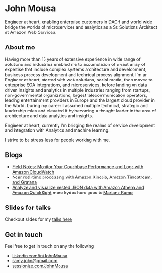 # John Mousa

Engineer at heart, enabling enterprise customers in DACH and world wide bridge the worlds of microservices and analytics as a Sr. Solutions Architect at Amazon Web Services.

## About me

Having more than 15 years of extensive experience in wide range of solutions and industries enabled me to accumulation of a vast array of expertise that include complex systems architecture and development, business process development and technical process alignment. I’m an Engineer at heart, started with web solutions, social media, then moved to enterprise SOA integrations, and microservices, before landing on data driven insights and analytics in multiple industries ranging from startups, non-governmental organizations, largest telecommunication operators, leading entertainment providers in Europe and the largest cloud provider in the World. During my career I assumed multiple technical, strategic and leadership roles and elevated it by becoming a thought leader in the area of architecture and data analytics and insights.

Engineer at heart, currently I’m bridging the realms of service development and integration with Analytics and machine learning. 

I strive to be stress-less for people working with me.

## Blogs

* [Field Notes: Monitor Your Couchbase Performance and Logs with Amazon CloudWatch](https://aws.amazon.com/blogs/architecture/field-notes-monitor-your-couchbase-performance-and-logs-with-amazon-cloudwatch/)
* [Near real-time processing with Amazon Kinesis, Amazon Timestream, and Grafana](https://aws.amazon.com/blogs/database/near-real-time-processing-with-amazon-kinesis-amazon-timestream-and-grafana/)
* [Analyze and visualize nested JSON data with Amazon Athena and Amazon QuickSight](https://aws.amazon.com/blogs/big-data/analyze-and-visualize-nested-json-data-with-amazon-athena-and-amazon-quicksight/) more kydos here goes to [Mariano Kamp](https://www.linkedin.com/in/mariano-kamp)

## Slides for talks

Checkout slides for my [talks here](./presentations/)


## Get in touch

Feel free to get in touch on any the following

* [linkedin.com/in/JohnMousa](https://www.linkedin.com/in/JohnMousa)
* [samy.john@gmail.com](mailto:samy.john@gmail.com)
* [sessionize.com/JohnMousa](https://sessionize.com/JohnMousa)
